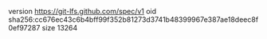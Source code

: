 version https://git-lfs.github.com/spec/v1
oid sha256:cc676ec43c6b4bff99f352b81273d3741b48399967e387ae18deec8f0ef97287
size 13264
